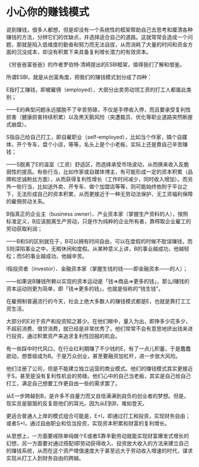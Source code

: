 # 小心你的赚钱模式

说到赚钱，很多人都想，但是却没有一个系统性的框架帮助自己去思考和厘清各种赚钱的方法，分辨它们的优缺点，并选择适合自己的道路。这就常常会造成一个问题，那就是陷入低维度的勤奋和努力而无法自拔，从而消耗了大量的时间和资金方面的沉没成本，却没有积累下来具备复利增长潜力的有效资本。

《穷爸爸富爸爸》的作者罗伯特·清崎提出的ESBI框架，值得我们了解和借鉴。

所谓ESBI，就是从创富角度，把我们的赚钱模式划分成了四种：

E指打工赚钱，即被雇佣（employed），大部分出卖劳动领工资的打工人都属此类别；

——E的典型问题永远摆脱不了辛苦劳碌，不仅是手停收入停，而且要承受复利性损害（健康损害持续积累）以及黑天鹅风险（突遭裁员、优化等职业道路突然断崖式崩盘）。

S指自己给自己打工，即自雇职业（self-employed），比如当个作家，搞个自媒体，开个专车，盘个小店，等等，名头上是个小老板，实际上还是靠自己辛苦赚钱；

——S脱离了E的温室（工资）舒适区，而选择承受市场波动，从而换来收入反脆弱性的提高。有些行当，比如作家或自媒体博主，有可能形成一定的资本积累（品牌和忠诚粉丝方面），从而获得复利性增长（工作时间减少，同时收入增加）。而另外一些行当，比如送外卖、开专车、做个加盟店等等，则可能始终依附于平台之下，无法形成自己的资本积累，从而更接近于一种无劳动法保护、无工资福利保障的雇佣劳动关系。

B指真正的企业主（business owner）、产业资本家（掌握生产资料的人），按照标准定义，B应该脱离生产劳动，只是作为纯粹的企业所有者，靠榨取企业雇工的劳动获取利润；

——B和S的区别就在于，B可以拥有时间自由，可以在度假的时候不耽误赚钱，而S则深陷事业之中，无暇休闲和度假。从某种意义上讲，B的事业越成功，他越轻松；而S的事业越成功，他越辛苦。

I指投资者（investor）、金融资本家（掌握生钱的钱——即金融资本——的人）；

——如果说B赚钱所赖以实现的资本运动是「钱=>商品=>更多的钱」，那么I赚钱的资本运动则更为简单，即「钱=>更多的钱」，也就是俗称的“钱生钱”。

在雇佣制普遍流行的今天，社会上绝大多数人的赚钱模式都是E，也就是靠打工工资生活。

大部分的E对于资产和投资知之甚少。在他们眼中，量入为出，即挣多少花多少，不超前消费、借贷消费，就已经是非常优秀了。他们常常不会有意思地挤出钱来进行投资，通过积累资产来追求复利性回报的机会。

有一些踩中时代风口，在行业红利期赚了不少钱的E，有了一点儿积蓄，于是蠢蠢欲动，想晋级成为B。于是万众创业，甚至要融资加杠杆，进一步放大风险。

他们注册了公司，但是不能建立独立运营的商业模式。他们的赚钱模式其实更接近于S，甚至是没有复利性机会的劳碌。他们心中的自己当老板，其实是自己给自己打工，满足自己想要工作更自由一些的需求罢了。

从E一步跨越到B，是许多不自量力而又自信满满到自负的创业者的梦想。但是，现实总是狠狠的反复扇他们的耳光。因为从E到B，难如登天。

更适合普通人上岸的模式组合可能是，E+I，即通过打工和投资，实现财务自由；或者S+I，通过自由职业和恰当投资，实现资本积累和财富的复利增长。

从思想上，一方面要戒除单纯做个E或者S靠辛勤劳动就能实现财富爆发式增长的幻想，另一方面要对通过搭配I即劳动获得收入、投资放大收入的方法来建立自己的赚钱系统，从而在这个资产增值速度大于甚至远大于劳动收入增速的时代，谋求实现从打工人到财务自由的跨越。
